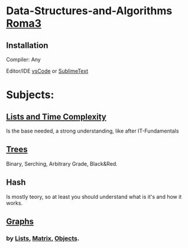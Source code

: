 # Data-Structures-and-Algorithms [Roma3](https://www.uniroma3.it)

## Installation

Compiler: Any

Editor/IDE [vsCode](https://code.visualstudio.com) or [SublimeText](https://www.sublimetext.com/download)

# Subjects:

## [Lists and Time Complexity](Lists/Lists.md)

Is the base needed, a strong understanding, like after IT-Fundamentals

## [Trees](Trees/Trees.md)

Binary, Serching, Arbitrary Grade, Black&Red.

## Hash

Is mostly teory, so at least you should understand what is it's and how it works.

## [Graphs](Graphs/Graphs.md)

### by [Lists](Graphs/Graphs.md#gaph-lists), [Matrix](Graphs/Graphs.md#gaph-matrix), [Objects](Graphs/Graphs.md#gaph-objects).
